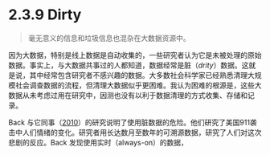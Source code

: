 # 2.3.9 Dirty
> 毫无意义的信息和垃圾信息也混杂在大数据资源中。

因为大数据，特别是线上数据是自动收集的，一些研究者认为它是未被处理的原始数据。事实上，与大数据共事过的人都知道，数据经常是脏（*drity*）数据。这就是说，其中经常包含研究者不感兴趣的数据。大多数社会科学家已经熟悉清理大规模社会调查数据的流程，但清理大数据似乎更困难。我认为困难的根源是，这些大数据从未考虑过用在研究中，因测也没有以利于数据清理的方式收集、存储和记录。

Back 与它同事（[2010](https://doi.org/10.1177/0956797610382124)）的研究说明了使用脏数据的危险。他们研究了美国911袭击中人们情绪的变化。研究者用长达数月至数年的可溯源数据，研究了人们对这次悲剧的反应。Back 发现使用实时（always-on）的数据，
